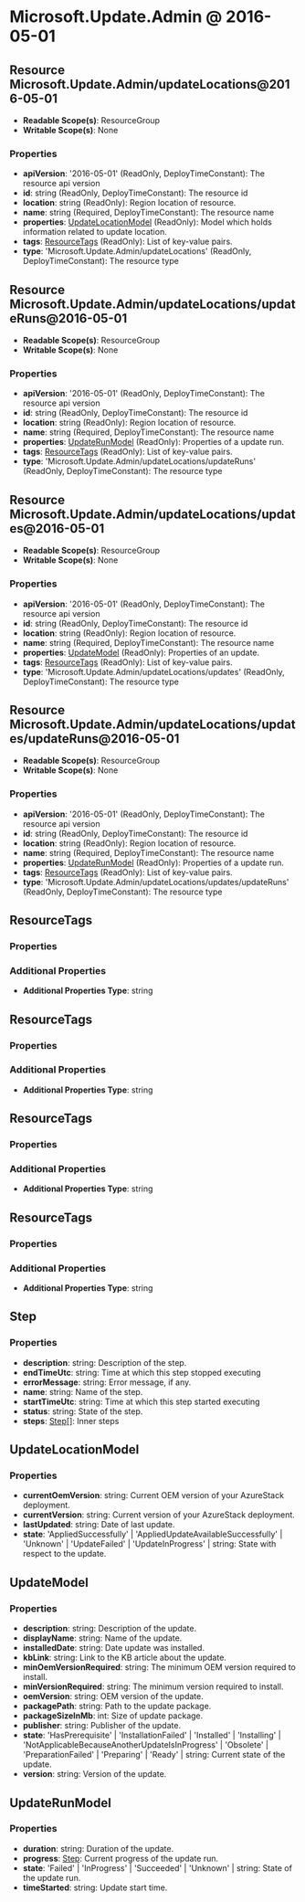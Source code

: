 # Microsoft.Update.Admin @ 2016-05-01

## Resource Microsoft.Update.Admin/updateLocations@2016-05-01
* **Readable Scope(s)**: ResourceGroup
* **Writable Scope(s)**: None
### Properties
* **apiVersion**: '2016-05-01' (ReadOnly, DeployTimeConstant): The resource api version
* **id**: string (ReadOnly, DeployTimeConstant): The resource id
* **location**: string (ReadOnly): Region location of resource.
* **name**: string (Required, DeployTimeConstant): The resource name
* **properties**: [UpdateLocationModel](#updatelocationmodel) (ReadOnly): Model which holds information related to update location.
* **tags**: [ResourceTags](#resourcetags) (ReadOnly): List of key-value pairs.
* **type**: 'Microsoft.Update.Admin/updateLocations' (ReadOnly, DeployTimeConstant): The resource type

## Resource Microsoft.Update.Admin/updateLocations/updateRuns@2016-05-01
* **Readable Scope(s)**: ResourceGroup
* **Writable Scope(s)**: None
### Properties
* **apiVersion**: '2016-05-01' (ReadOnly, DeployTimeConstant): The resource api version
* **id**: string (ReadOnly, DeployTimeConstant): The resource id
* **location**: string (ReadOnly): Region location of resource.
* **name**: string (Required, DeployTimeConstant): The resource name
* **properties**: [UpdateRunModel](#updaterunmodel) (ReadOnly): Properties of a update run.
* **tags**: [ResourceTags](#resourcetags) (ReadOnly): List of key-value pairs.
* **type**: 'Microsoft.Update.Admin/updateLocations/updateRuns' (ReadOnly, DeployTimeConstant): The resource type

## Resource Microsoft.Update.Admin/updateLocations/updates@2016-05-01
* **Readable Scope(s)**: ResourceGroup
* **Writable Scope(s)**: None
### Properties
* **apiVersion**: '2016-05-01' (ReadOnly, DeployTimeConstant): The resource api version
* **id**: string (ReadOnly, DeployTimeConstant): The resource id
* **location**: string (ReadOnly): Region location of resource.
* **name**: string (Required, DeployTimeConstant): The resource name
* **properties**: [UpdateModel](#updatemodel) (ReadOnly): Properties of an update.
* **tags**: [ResourceTags](#resourcetags) (ReadOnly): List of key-value pairs.
* **type**: 'Microsoft.Update.Admin/updateLocations/updates' (ReadOnly, DeployTimeConstant): The resource type

## Resource Microsoft.Update.Admin/updateLocations/updates/updateRuns@2016-05-01
* **Readable Scope(s)**: ResourceGroup
* **Writable Scope(s)**: None
### Properties
* **apiVersion**: '2016-05-01' (ReadOnly, DeployTimeConstant): The resource api version
* **id**: string (ReadOnly, DeployTimeConstant): The resource id
* **location**: string (ReadOnly): Region location of resource.
* **name**: string (Required, DeployTimeConstant): The resource name
* **properties**: [UpdateRunModel](#updaterunmodel) (ReadOnly): Properties of a update run.
* **tags**: [ResourceTags](#resourcetags) (ReadOnly): List of key-value pairs.
* **type**: 'Microsoft.Update.Admin/updateLocations/updates/updateRuns' (ReadOnly, DeployTimeConstant): The resource type

## ResourceTags
### Properties
### Additional Properties
* **Additional Properties Type**: string

## ResourceTags
### Properties
### Additional Properties
* **Additional Properties Type**: string

## ResourceTags
### Properties
### Additional Properties
* **Additional Properties Type**: string

## ResourceTags
### Properties
### Additional Properties
* **Additional Properties Type**: string

## Step
### Properties
* **description**: string: Description of the step.
* **endTimeUtc**: string: Time at which this step stopped executing
* **errorMessage**: string: Error message, if any.
* **name**: string: Name of the step.
* **startTimeUtc**: string: Time at which this step started executing
* **status**: string: State of the step.
* **steps**: [Step](#step)[]: Inner steps

## UpdateLocationModel
### Properties
* **currentOemVersion**: string: Current OEM version of your AzureStack deployment.
* **currentVersion**: string: Current version of your AzureStack deployment.
* **lastUpdated**: string: Date of last update.
* **state**: 'AppliedSuccessfully' | 'AppliedUpdateAvailableSuccessfully' | 'Unknown' | 'UpdateFailed' | 'UpdateInProgress' | string: State with respect to the update.

## UpdateModel
### Properties
* **description**: string: Description of the update.
* **displayName**: string: Name of the update.
* **installedDate**: string: Date update was installed.
* **kbLink**: string: Link to the KB article about the update.
* **minOemVersionRequired**: string: The minimum OEM version required to install.
* **minVersionRequired**: string: The minimum version required to install.
* **oemVersion**: string: OEM version of the update.
* **packagePath**: string: Path to the update package.
* **packageSizeInMb**: int: Size of update package.
* **publisher**: string: Publisher of the update.
* **state**: 'HasPrerequisite' | 'InstallationFailed' | 'Installed' | 'Installing' | 'NotApplicableBecauseAnotherUpdateIsInProgress' | 'Obsolete' | 'PreparationFailed' | 'Preparing' | 'Ready' | string: Current state of the update.
* **version**: string: Version of the update.

## UpdateRunModel
### Properties
* **duration**: string: Duration of the update.
* **progress**: [Step](#step): Current progress of the update run.
* **state**: 'Failed' | 'InProgress' | 'Succeeded' | 'Unknown' | string: State of the update run.
* **timeStarted**: string: Update start time.

